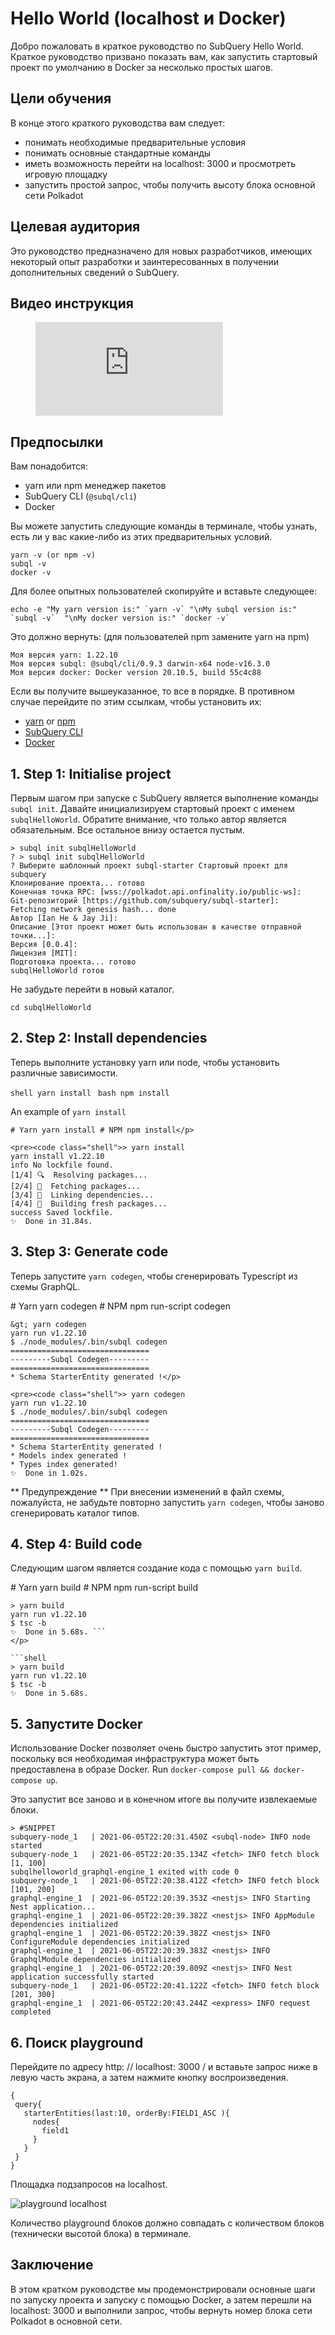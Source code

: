 # Hello World (localhost и Docker)

Добро пожаловать в краткое руководство по SubQuery Hello World. Краткое руководство призвано показать вам, как запустить стартовый проект по умолчанию в Docker за несколько простых шагов.

## Цели обучения

В конце этого краткого руководства вам следует:

- понимать необходимые предварительные условия
- понимать основные стандартные команды
- иметь возможность перейти на localhost: 3000 и просмотреть игровую площадку
- запустить простой запрос, чтобы получить высоту блока основной сети Polkadot

## Целевая аудитория

Это руководство предназначено для новых разработчиков, имеющих некоторый опыт разработки и заинтересованных в получении дополнительных сведений о SubQuery.

## Видео инструкция

<figure class="video_container">
  <iframe src="https://www.youtube.com/embed/j034cyUYb7k" frameborder="0" allowfullscreen="true"></iframe>
</figure>

## Предпосылки

Вам понадобится:

- yarn или npm менеджер пакетов
- SubQuery CLI (`@subql/cli`)
- Docker

Вы можете запустить следующие команды в терминале, чтобы узнать, есть ли у вас какие-либо из этих предварительных условий.

```shell
yarn -v (or npm -v)
subql -v
docker -v
```

Для более опытных пользователей скопируйте и вставьте следующее:

```shell
echo -e "My yarn version is:" `yarn -v` "\nMy subql version is:" `subql -v`  "\nMy docker version is:" `docker -v`
```

Это должно вернуть: (для пользователей npm замените yarn на npm)

```shell
Моя версия yarn: 1.22.10
Моя версия subql: @subql/cli/0.9.3 darwin-x64 node-v16.3.0
Моя версия docker: Docker version 20.10.5, build 55c4c88
```

Если вы получите вышеуказанное, то все в порядке. В противном случае перейдите по этим ссылкам, чтобы установить их:

- [yarn](https://classic.yarnpkg.com/en/docs/install/) or [npm](https://www.npmjs.com/get-npm)
- [SubQuery CLI](quickstart.md#install-the-subquery-cli)
- [Docker](https://docs.docker.com/get-docker/)

## 1. Step 1: Initialise project

Первым шагом при запуске с SubQuery является выполнение команды `subql init`. Давайте инициализируем стартовый проект с именем `subqlHelloWorld`. Обратите внимание, что только автор является обязательным. Все остальное внизу остается пустым.

```shell
> subql init subqlHelloWorld
? > subql init subqlHelloWorld
? Выберите шаблонный проект subql-starter Стартовый проект для subquery
Клонирование проекта... готово
Конечная точка RPC: [wss://polkadot.api.onfinality.io/public-ws]:
Git-репозиторий [https://github.com/subquery/subql-starter]:
Fetching network genesis hash... done
Автор [Ian He & Jay Ji]:
Описание [Этот проект может быть использован в качестве отправной точки...]:
Версия [0.0.4]:
Лицензия [MIT]:
Подготовка проекта... готово
subqlHelloWorld готов

```

Не забудьте перейти в новый каталог.

```shell
cd subqlHelloWorld
```

## 2. Step 2: Install dependencies

Теперь выполните установку yarn или node, чтобы установить различные зависимости.

<CodeGroup> <CodeGroupItem title="YARN" active> ```shell yarn install ``` </CodeGroupItem>
<CodeGroupItem title="NPM"> ```bash npm install ``` </CodeGroupItem> </CodeGroup>

An example of `yarn install`

```shell
# Yarn yarn install # NPM npm install</p>

<pre><code class="shell">> yarn install
yarn install v1.22.10
info No lockfile found.
[1/4] 🔍  Resolving packages...
[2/4] 🚚  Fetching packages...
[3/4] 🔗  Linking dependencies...
[4/4] 🔨  Building fresh packages...
success Saved lockfile.
✨  Done in 31.84s.
```

## 3. Step 3: Generate code

Теперь запустите `yarn codegen`, чтобы сгенерировать Typescript из схемы GraphQL.

<CodeGroup> # Yarn yarn codegen # NPM npm run-script codegen

```shell
&gt; yarn codegen
yarn run v1.22.10
$ ./node_modules/.bin/subql codegen
===============================
---------Subql Codegen---------
===============================
* Schema StarterEntity generated !</p>

<pre><code class="shell">> yarn codegen
yarn run v1.22.10
$ ./node_modules/.bin/subql codegen
===============================
---------Subql Codegen---------
===============================
* Schema StarterEntity generated !
* Models index generated !
* Types index generated!
✨  Done in 1.02s.
```

** Предупреждение ** При внесении изменений в файл схемы, пожалуйста, не забудьте повторно запустить `yarn codegen`, чтобы заново сгенерировать каталог типов.

## 4. Step 4: Build code

Следующим шагом является создание кода с помощью `yarn build`.

<CodeGroup> # Yarn yarn build # NPM npm run-script build

```shell
> yarn build
yarn run v1.22.10
$ tsc -b
✨  Done in 5.68s. ```
</p>

```shell
> yarn build
yarn run v1.22.10
$ tsc -b
✨  Done in 5.68s.
```

## 5. Запустите Docker

Использование Docker позволяет очень быстро запустить этот пример, поскольку вся необходимая инфраструктура может быть предоставлена в образе Docker. Run `docker-compose pull && docker-compose up`.

Это запустит все заново и в конечном итоге вы получите извлекаемые блоки.

```shell
> #SNIPPET
subquery-node_1   | 2021-06-05T22:20:31.450Z <subql-node> INFO node started
subquery-node_1   | 2021-06-05T22:20:35.134Z <fetch> INFO fetch block [1, 100]
subqlhelloworld_graphql-engine_1 exited with code 0
subquery-node_1   | 2021-06-05T22:20:38.412Z <fetch> INFO fetch block [101, 200]
graphql-engine_1  | 2021-06-05T22:20:39.353Z <nestjs> INFO Starting Nest application...
graphql-engine_1  | 2021-06-05T22:20:39.382Z <nestjs> INFO AppModule dependencies initialized
graphql-engine_1  | 2021-06-05T22:20:39.382Z <nestjs> INFO ConfigureModule dependencies initialized
graphql-engine_1  | 2021-06-05T22:20:39.383Z <nestjs> INFO GraphqlModule dependencies initialized
graphql-engine_1  | 2021-06-05T22:20:39.809Z <nestjs> INFO Nest application successfully started
subquery-node_1   | 2021-06-05T22:20:41.122Z <fetch> INFO fetch block [201, 300]
graphql-engine_1  | 2021-06-05T22:20:43.244Z <express> INFO request completed

```

## 6. Поиск playground

Перейдите по адресу http: // localhost: 3000 / и вставьте запрос ниже в левую часть экрана, а затем нажмите кнопку воспроизведения.

```
{
 query{
   starterEntities(last:10, orderBy:FIELD1_ASC ){
     nodes{
       field1
     }
   }
 }
}

```

Площадка подзапросов на localhost.

![playground localhost](/assets/img/subql_playground.png)

Количество playground блоков должно совпадать с количеством блоков (технически высотой блока) в терминале.

## Заключение

В этом кратком руководстве мы продемонстрировали основные шаги по запуску проекта и запуску с помощью Docker, а затем перешли на localhost: 3000 и выполнили запрос, чтобы вернуть номер блока сети Polkadot в основной сети.
